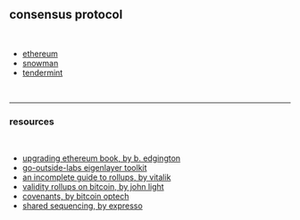 ## consensus protocol

<br>

* [ethereum](ethereum)
* [snowman](snowman)
* [tendermint](tendermint)

<br>


---

### resources

<br>

* [upgrading ethereum book, by b. edgington](https://eth2book.info/bellatrix/)
* [go-outside-labs eigenlayer toolkit](https://github.com/go-outside-labs/eigenlayer-toolkit)
* [an incomplete guide to rollups, by vitalik](https://vitalik.ca/general/2021/01/05/rollup.html)
* [validity rollups on bitcoin, by john light](https://bitcoinrollups.org/)
* [covenants, by bitcoin optech](https://bitcoinops.org/en/topics/covenants/)
* [shared sequencing, by expresso](https://hackmd.io/@EspressoSystems/SharedSequencing)
